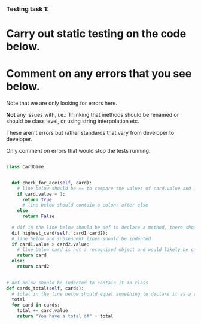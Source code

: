### Testing task 1:

# Carry out static testing on the code below.
# Comment on any errors that you see below.

Note that we are only looking for errors here.

**Not** any issues with, i.e.: 
Thinking that methods should be renamed or should be class level, or using string interpolation etc. 

These aren't errors but rather standards that vary from developer to developer. 

Only comment on errors that would stop the tests running.

```python

class CardGame:


  def check_for_ace(self, card):
    # line below should be == to compare the values of card.value and 1
    if card.value = 1:
      return True
      # line below should contain a colon: after else
    else
      return False
   
  # dif in the line below should be def to declare a method, there should also be a comma between card1 and card2
  dif highest_card(self, card1 card2):
  # line below and subsequent lines should be indented
  if card1.value > card2.value:
    # line below card is not a recognised object and would likely be card1
    return card
  else:
    return card2
  

# def below should be indented to contain it in class
def cards_total(self, cards):
  # total in the line below should equal something to declare it as a variable
  total
  for card in cards:
    total += card.value
    return "You have a total of" + total
  
```
